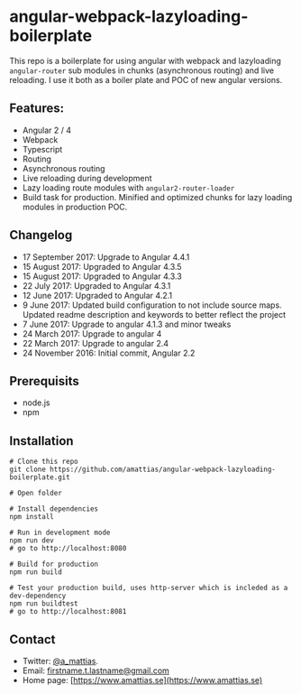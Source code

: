 # angular-webpack-lazyloading-boilerplate
This repo is a boilerplate for using angular with webpack and lazyloading `angular-router` sub modules in chunks (asynchronous routing) and live reloading. I use it both as a boiler plate and POC of new angular versions.

## Features:
* Angular 2 / 4
* Webpack
* Typescript
* Routing
* Asynchronous routing
* Live reloading during development
* Lazy loading route modules with `angular2-router-loader`
* Build task for production. Minified and optimized chunks for lazy loading modules in production POC.

## Changelog
* 17 September 2017: Upgrade to Angular 4.4.1
* 15 August 2017: Upgraded to Angular 4.3.5
* 15 August 2017: Upgraded to Angular 4.3.3
* 22 July 2017: Upgraded to Angular 4.3.1
* 12 June 2017: Upgraded to Angular 4.2.1
* 9 June 2017: Updated build configuration to not include source maps. Updated readme description and keywords to better reflect the project
* 7 June 2017: Upgrade to angular 4.1.3 and minor tweaks
* 24 March 2017: Upgrade to angular 4
* 22 March 2017: Upgrade to angular 2.4
* 24 November 2016: Initial commit, Angular 2.2

## Prerequisits
* node.js
* npm 

## Installation
```
# Clone this repo
git clone https://github.com/amattias/angular-webpack-lazyloading-boilerplate.git

# Open folder

# Install dependencies
npm install

# Run in development mode
npm run dev
# go to http://localhost:8080

# Build for production
npm run build

# Test your production build, uses http-server which is incleded as a dev-dependency
npm run buildtest
# go to http://localhost:8081
```

## Contact
* Twitter: [@a_mattias](https://twitter.com/a_mattias).
* Email: firstname.t.lastname@gmail.com
* Home page: [https://www.amattias.se](https://www.amattias.se)